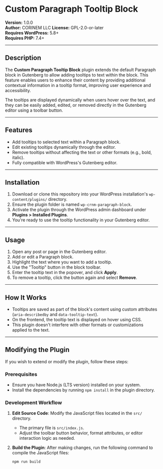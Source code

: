 # Custom Paragraph Tooltip Block

**Version:** 1.0.0  
**Author:** CORINEM LLC
**License:** GPL-2.0-or-later  
**Requires WordPress:** 5.8+  
**Requires PHP:** 7.4+  

---

## Description

The **Custom Paragraph Tooltip Block** plugin extends the default Paragraph block in Gutenberg to allow adding tooltips to text within the block. This feature enables users to enhance their content by providing additional contextual information in a tooltip format, improving user experience and accessibility.

The tooltips are displayed dynamically when users hover over the text, and they can be easily added, edited, or removed directly in the Gutenberg editor using a toolbar button.

---

## Features

- Add tooltips to selected text within a Paragraph block.
- Edit existing tooltips dynamically through the editor.
- Remove tooltips without affecting the text or other formats (e.g., bold, italic).
- Fully compatible with WordPress's Gutenberg editor.

---

## Installation

1. Download or clone this repository into your WordPress installation's `wp-content/plugins/` directory.
2. Ensure the plugin folder is named `wp-crnm-paragraph-block`.
3. Activate the plugin through the WordPress admin dashboard under **Plugins > Installed Plugins**.
4. You're ready to use the tooltip functionality in your Gutenberg editor.

---

## Usage

1. Open any post or page in the Gutenberg editor.
2. Add or edit a Paragraph block.
3. Highlight the text where you want to add a tooltip.
4. Use the "Tooltip" button in the block toolbar.
5. Enter the tooltip text in the popover, and click **Apply**.
6. To remove a tooltip, click the button again and select **Remove**.

---

## How It Works

- Tooltips are saved as part of the block's content using custom attributes (`aria-describedby` and `data-tooltip-text`).
- On the frontend, the tooltip text is displayed on hover using CSS.
- This plugin doesn't interfere with other formats or customizations applied to the text.

---

## Modifying the Plugin

If you wish to extend or modify the plugin, follow these steps:

### Prerequisites

- Ensure you have Node.js (LTS version) installed on your system.
- Install the dependencies by running `npm install` in the plugin directory.

### Development Workflow

1. **Edit Source Code**: Modify the JavaScript files located in the `src/` directory.
   - The primary file is `src/index.js`.
   - Adjust the toolbar button behavior, format attributes, or editor interaction logic as needed.

2. **Build the Plugin**: After making changes, run the following command to compile the JavaScript files:
   ```bash
   npm run build
